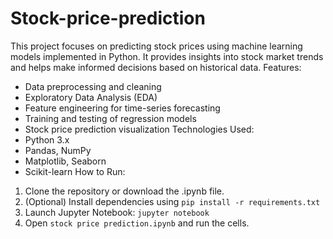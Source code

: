# Stock-price-prediction

This project focuses on predicting stock prices using machine learning models implemented in
Python.
It provides insights into stock market trends and helps make informed decisions based on historical
data.
Features:
- Data preprocessing and cleaning
- Exploratory Data Analysis (EDA)
- Feature engineering for time-series forecasting
- Training and testing of regression models
- Stock price prediction visualization
Technologies Used:
- Python 3.x
- Pandas, NumPy
- Matplotlib, Seaborn
- Scikit-learn
How to Run:
1. Clone the repository or download the .ipynb file.
2. (Optional) Install dependencies using `pip install -r requirements.txt`
3. Launch Jupyter Notebook: `jupyter notebook`
4. Open `stock price prediction.ipynb` and run the cells.

